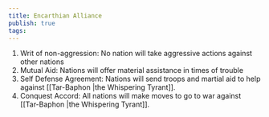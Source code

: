 ```yaml
---
title: Encarthian Alliance
publish: true
tags:
---
```


1. Writ of non-aggression:
	No nation will take aggressive actions against other nations
2. Mutual Aid:
	Nations will offer material assistance in times of trouble
3. Self Defense Agreement:
	Nations will send troops and martial aid to help against [[Tar-Baphon |the Whispering Tyrant]].
4. Conquest Accord:
	All nations will make moves to go to war against [[Tar-Baphon |the Whispering Tyrant]].